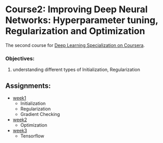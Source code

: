 # Course2: Improving Deep Neural Networks: Hyperparameter tuning, Regularization and Optimization
The second course for [Deep Learning Specialization on Coursera](https://www.coursera.org/specializations/deep-learning).

### Objectives: 
1. understanding different types of Initialization, Regularization

## Assignments:
* [week1](https://github.com/zyunsg/deep-learning/tree/master/course2/week1)
  * Initialization
  * Regularization
  * Gradient Checking
* [week2](https://github.com/zyunsg/deep-learning/tree/master/course2/week2)
  * Optimization
* [week3](https://github.com/zyunsg/deep-learning/tree/master/course2/week3)
  * Tensorflow


